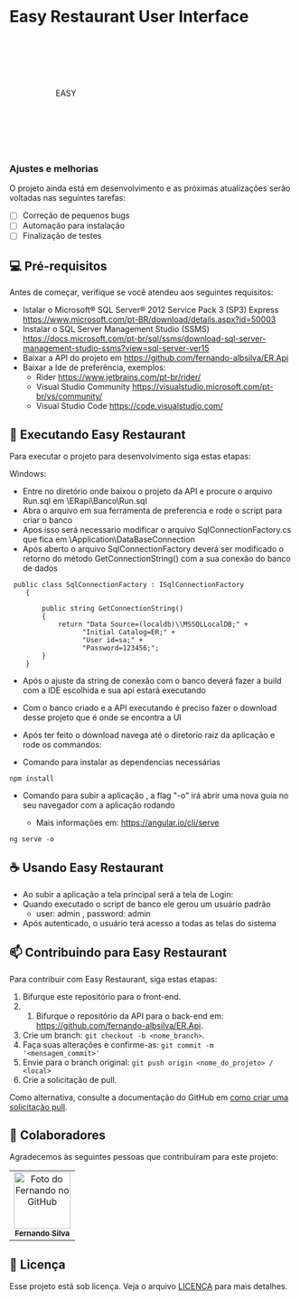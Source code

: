 # Easy Restaurant User Interface

<!-- <img src="https://github.com/fernando-albsilva/Easy-Restaurant-Assets/blob/master/images/home.png" alt="exemplo imagem"> -->

<div style="display: flex; align-items: center; justify-content: center; back-ground-color: black; border-radius: 100px; height: 200px; width: 200px;">
    <span> EASY </span>
</div>

### Ajustes e melhorias

O projeto ainda está em desenvolvimento e as próximas atualizações serão voltadas nas seguintes tarefas:

- [ ] Correção de pequenos bugs
- [ ] Automação para instalação
- [ ] Finalização de testes

## 💻 Pré-requisitos

Antes de começar, verifique se você atendeu aos seguintes requisitos:

* Istalar o Microsoft® SQL Server® 2012 Service Pack 3 (SP3) Express https://www.microsoft.com/pt-BR/download/details.aspx?id=50003
* Instalar o SQL Server Management Studio (SSMS)  https://docs.microsoft.com/pt-br/sql/ssms/download-sql-server-management-studio-ssms?view=sql-server-ver15
* Baixar a API do projeto em https://github.com/fernando-albsilva/ER.Api
* Baixar a Ide de preferência, exemplos:
    * Rider https://www.jetbrains.com/pt-br/rider/
    * Visual Studio Community https://visualstudio.microsoft.com/pt-br/vs/community/
    * Visual Studio Code https://code.visualstudio.com/

## 🚀 Executando Easy Restaurant

Para executar o projeto para desenvolvimento siga estas etapas:

Windows:

* Entre no diretório onde baixou o projeto da API e procure o arquivo Run.sql em \ERapi\Banco\Run.sql
* Abra o arquivo em sua ferramenta de preferencia e rode o script para criar o banco
* Apos isso será necessario modificar o arquivo SqlConnectionFactory.cs que fica em \Application\DataBaseConnection
* Após aberto o arquivo SqlConnectionFactory deverá ser modificado o retorno do método GetConnectionString() com a sua conexão do banco de dados 
    
```
 public class SqlConnectionFactory : ISqlConnectionFactory
    {

        public string GetConnectionString()
        {  
            return "Data Source=(localdb)\\MSSQLLocalDB;" +
                  "Initial Catalog=ER;" +
                  "User id=sa;" +
                  "Password=123456;";
        }
    }
```

* Após o ajuste da string de conexão com o banco deverá fazer a build com a IDE escolhida e sua api estará executando
* Com o banco criado e a API executando é preciso fazer o download desse projeto que é onde se encontra a UI
* Após ter feito o download navega até o diretorio raiz da aplicação e rode os commandos:

* Comando para instalar as dependencias necessárias

```
npm install
```

* Comando para subir a aplicação , a flag "-o" irá abrir uma nova guia no seu navegador com a aplicação rodando
    
    * Mais informações em: https://angular.io/cli/serve
 
``` 
ng serve -o
```


## ☕ Usando Easy Restaurant

* Ao subir a aplicação a tela principal será a tela de Login:
* Quando executado o script de banco ele gerou um usuário padrão
    * user: admin , password: admin
* Após autenticado, o usuário terá acesso a todas as telas do sistema



## 📫 Contribuindo para Easy Restaurant

Para contribuir com Easy Restaurant, siga estas etapas:

1. Bifurque este repositório para o front-end.
2. 1. Bifurque o repositório da API para o back-end em: https://github.com/fernando-albsilva/ER.Api.
3. Crie um branch: `git checkout -b <nome_branch>`.
4. Faça suas alterações e confirme-as: `git commit -m '<mensagem_commit>'`
5. Envie para o branch original: `git push origin <nome_do_projeto> / <local>`
6. Crie a solicitação de pull.

Como alternativa, consulte a documentação do GitHub em [como criar uma solicitação pull](https://help.github.com/en/github/collaborating-with-issues-and-pull-requests/creating-a-pull-request).

## 🤝 Colaboradores

Agradecemos às seguintes pessoas que contribuíram para este projeto:

<table>
  <tr>
    <td align="center">
      <a href="#">
        <img src="https://avatars.githubusercontent.com/u/49257064?s=400&u=d167a6f5fb872a47f0dcf619d274bfa9baf89283&v=4" width="100px;" alt="Foto do Fernando no GitHub"/><br>
        <sub>
          <b>Fernando Silva</b>
        </sub>
      </a>
    </td>
  
  </tr>
</table>

<!-- 
## 😄 Seja um dos contribuidores<br>

Quer fazer parte desse projeto? Clique [AQUI](CONTRIBUTING.md) e leia como contribuir. -->

## 📝 Licença

Esse projeto está sob licença. Veja o arquivo [LICENÇA](LICENSE.md) para mais detalhes.

